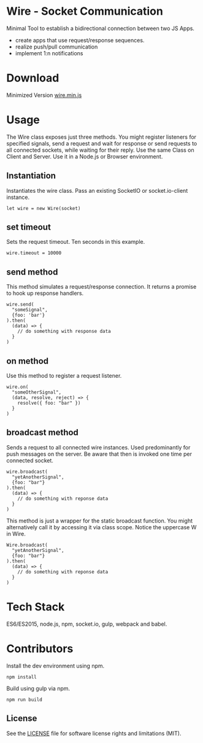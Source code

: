 # Wire - Socket Communication
Minimal Tool to establish a bidirectional connection between two JS Apps.

* create apps that use request/response sequences.  
* realize push/pull communication
* implement 1:n notifications

# Download

Minimized Version [wire.min.js](dist/wire.min.md)

# Usage
The Wire class exposes just three methods. You might register listeners for
specified signals, send a request and wait for response or send requests to
all connected sockets, while waiting for their reply.
Use the same Class on Client and Server. Use it in a Node.js or Browser
environment.

## Instantiation
Instantiates the wire class. Pass an existing SocketIO or socket.io-client
instance.
```
let wire = new Wire(socket)
```

## set timeout
Sets the request timeout. Ten seconds in this example.
```
wire.timeout = 10000
```

## send method
This method simulates a request/response connection. It returns a promise to
hook up response handlers.
```
wire.send(
  "someSignal",
  {foo: 'bar'}
).then(
  (data) => {
    // do something with response data
  }
)
```

## on method
Use this method to register a request listener.
```
wire.on(
  "someOtherSignal",
  (data, resolve, reject) => {
    resolve({ foo: "bar" })
  }
)
```

## broadcast method
Sends a request to all connected wire instances. Used predominantly for push
messages on the server. Be aware that then is invoked one time per connected
socket.
```
wire.broadcast(
  "yetAnotherSignal",
  {foo: "bar"}
).then(
  (data) => {
    // do something with reponse data
  }
)
```
This method is just a wrapper for the static broadcast function. You might
alternatively call it by accessing it via class scope. Notice the uppercase W
in Wire.
```
Wire.broadcast(
  "yetAnotherSignal",
  {foo: "bar"}
).then(
  (data) => {
    // do something with reponse data
  }
)
```

# Tech Stack
ES6/ES2015, node.js, npm, socket.io, gulp, webpack and babel.

# Contributors
Install the dev environment using npm.
```
npm install
```

Build using gulp via npm.
```
npm run build
```

## License

See the [LICENSE](LICENSE.md) file for software license rights and limitations (MIT).
